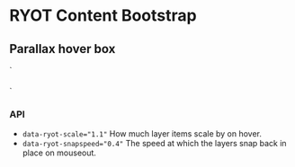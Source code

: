 # RYOT Content Bootstrap

## Parallax hover box 
`
  <!-- Parallax component with 4 layers -->
  <div class="ryot-hover-parallax" data-ryot-scale="1.1" data-ryot-snapspeed="0.4" style="background:#000000;margin-top:20px;">
    <div class="ryot-layer ryot-hover-parallax-layer-1"><img src="public/img/im_ryot_logo_01.png" alt=""></div>
    <div class="ryot-layer ryot-hover-parallax-layer-2"><img src="public/img/im_ryot_logo_02.png" alt=""></div>
    <div class="ryot-layer ryot-hover-parallax-layer-3"><img src="public/img/im_ryot_logo_03.png" alt=""></div>
    <div class="ryot-layer ryot-hover-parallax-layer-4"><img src="public/img/im_ryot_logo_04.png" alt=""></div>
  </div>
`

### API
- `data-ryot-scale="1.1"` How much layer items scale by on hover.
- `data-ryot-snapspeed="0.4"` The speed at which the layers snap back in place on mouseout.